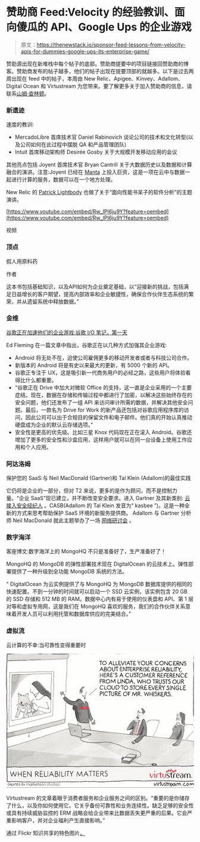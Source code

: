 # 赞助商 Feed:Velocity 的经验教训、面向傻瓜的 API、Google Ups 的企业游戏

> 原文：<https://thenewstack.io/sponsor-feed-lessons-from-velocity-apis-for-dummies-google-ups-its-enterprise-game/>

赞助源出现在新堆栈中每个帖子的底部。赞助商提要中的项目链接回赞助商的博客。赞助商发布的帖子越多，他们的帖子出现在提要顶部的就越多。以下是过去两周出现在 feed 中的帖子，本周由 New Relic、Apigee、Kinvey、Adallom、Digital Ocean 和 Virtustream 为您带来。要了解更多关于加入赞助商的信息，请联系[山姆·查林顿](mailto:sam@thenewstack.io)。

### 新遗迹

速度的教训:

*   MercadoLibre 首席技术官 Daniel Rabinovich 谈论公司的技术和文化转型(以及公司如何在此过程中摆脱 QA 和产品管理团队)
*   Intuit 首席移动架构师 Desirée Gosby 关于大规模开发移动应用的会议

其他亮点包括 Joyent 首席技术官 Bryan Cantrill 关于大数据历史以及数据和计算融合的演讲。注意:Joyent 已经在 [Manta](http://www.joyent.com/products/manta) 上投入巨资，这是一项在云中与数据一起进行计算的服务，数据可以在一个地方处理。

New Relic 的 [Patrick Lightbody](https://twitter.com/plightbo) 也做了关于“面向性能书呆子的软件分析”的主题演讲。

[https://www.youtube.com/embed/Rw_lPI6ju9Y?feature=oembed](https://www.youtube.com/embed/Rw_lPI6ju9Y?feature=oembed)

视频

### 顶点

假人用原料药

作者

这本书包括基础知识，以及API如何为企业奠定基础，以“迎接新的挑战，包括满足日益增长的客户期望，提高内部效率和企业敏捷性，确保合作伙伴生态系统的繁荣，并从遗留系统中释放数据。”

### 金维

[谷歌正在加速他们的企业游戏:谷歌 I/O 笔记，第一天](http://www.kinvey.com/blog/3851/google-is-stepping-up-their-enterprise-game-notes-from-google-io-day-1?utm_source=feedburner&utm_medium=feed&utm_campaign=Feed%3A+kinvey+%28Kinvey+Backend+as+a+Service+Blog%29)

Ed Fleming 在一篇文章中指出，谷歌正在以几种方式加强其企业游戏:

*   Android 将无处不在，迫使公司雇佣更多的移动开发者或者与科技公司合作。
*   新版本的 Android 将是有史以来最大的更新，有 5000 个新的 API。
*   谷歌正专注于 UX，这是吸引新一代商务用户的必经之路，这些用户将体验看得比什么都重要。
*   “谷歌正在 Drive 中加大对微软 Office 的支持，这一直是企业采用的一个主要症结。现在，数据在存储和传输过程中都进行了加密，以解决这些始终存在的安全问题，他们还发布了一组 API 来访问审计所需的数据，并解决其他安全问题。最后，一款名为 Drive for Work 的新产品还包括对谷歌应用程序库的访问，因此公司可以出于合规目的保留文件和电子邮件。他们真的开始认真推动硬盘成为企业的默认云存储选项。”
*   安全性是更高的优先级。比如三星 Knox 代码现在正在滚入 Android。谷歌还增加了更多的安全性和沙盒应用，这样用户就可以在同一台设备上使用工作应用和个人应用。

### 阿达洛姆

保护您的 SaaS:与 Neil MacDonald (Gartner)和 Tal Klein (Adallom)的最佳实践

它仍将是企业的一部分，但对 T2 来说，更多的是作为顾问，而不是控制力量。“企业 SaaS”现已建立，并不断改变安全要求。进入 Gartner 及其新类别: [云接入安全经纪人](http://www.gartner.com/it-glossary/cloud-access-security-brokers-casbs/) 。CASB(Adallom 的 Tal Klein 发音为“ kasbee ”)。这是一种全新的方式来思考帮助保护 SaaS 环境的新服务提供商。 Adallom 与 Gartner 分析师 Neil MacDonald 就此主题举办了一场 [网络研讨会](https://event.on24.com/eventRegistration/EventLobbyServlet?target=registration.jsp&eventid=807046&sessionid=1&key=8FAE00BC154DEA64D9057C73AE2FA807&sourcepage=register) 。

### 数字海洋

客座博文:数字海洋上的 MongoHQ 不只是准备好了，生产准备好了！

MongoHQ 的 MongoDB 的弹性部署技术现在 DigitalOcean 的云技术上。弹性部署提供了一种升级到全功能 MongoDB 系统的方法。

" DigitalOcean 为云实例提供了与 MongoHQ 为 MongoDB 数据库提供的相同的快速配置。不到一分钟的时间就可以启动一个 SSD 云实例，该实例包含 20 GB 的 SSD 存储和 512 MB 的 RAM。数据中心内有易于使用的仪表盘和 API、第 1 层对等和虚拟专用网，这是我们在 MongoHQ 喜欢的服务，我们的合作伙伴关系意味着开发人员可以利用托管和数据库供应的完美结合。”

### 虚拟流

云计算的不幸:当可靠性变得重要时

![Virtustream_highres_referral__1__jpg](img/0ac2e2a4fa9c044bfa8fa8be6fc8ff75.png)

Virtustream 的文章着眼于消费者服务和企业服务之间的区别。“重要的是你储存了什么，以及你如何使用它。它关乎备份可靠性和业务连续性。缺乏足够的安全性或具有持续威胁监控的 ERM 战略会给企业带来比数据丢失更严重的后果。它会严重影响客户，并对企业福利产生直接影响。”

通过 Flickr 知识共享的特色图片[。](https://www.flickr.com/photos/h-k-d/4380427452/in/photolist-8jGX3w-b3QGPk-aeXdMU-4PP5bx-fv5bEb-bdT3AK-btFkh8-bVbmKz-7F5Qtf-ohewW-jhpEen-buC5Da-5FZsUo-bVbn18-fDiYkW-hLdNz3-bbLDDX-hHkxzC-b68V3n-csYqEU-9CJa2N-dzweRL-7ifMSt-b8qxuK-i5uvb5-joumhz-dfB3mC-evyFqt-5Tunyv-75nwv4-aZzWta-bgVMJt-iz5ott-ic8rjp-bDdzYS-dwHPyp-95yrdY-5soBof-nCtBTm-6cy5ym-jYpxp1-b9uu3B-baLPyD-4CqCKB-bTMXAP-bVbn5K-dzwf2Y-mLGhi1-bxffsw-bK98Uk)

<svg xmlns:xlink="http://www.w3.org/1999/xlink" viewBox="0 0 68 31" version="1.1"><title>Group</title> <desc>Created with Sketch.</desc></svg>